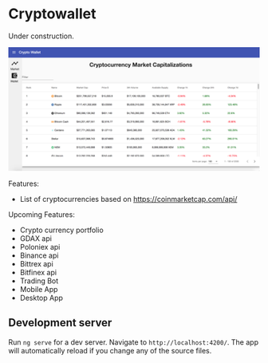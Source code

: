 # Cryptowallet

Under construction.

![alt text](/doc/main.png)

Features:
- List of cryptocurrencies based on https://coinmarketcap.com/api/

Upcoming Features:
- Crypto currency portfolio
- GDAX api
- Poloniex api
- Binance api
- Bittrex api
- Bitfinex api
- Trading Bot 
- Mobile App
- Desktop App

## Development server

Run `ng serve` for a dev server. Navigate to `http://localhost:4200/`. The app will automatically reload if you change any of the source files.

